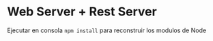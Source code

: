 # Web Server + Rest Server

Ejecutar en consola ```npm install``` para reconstruir los modulos de Node